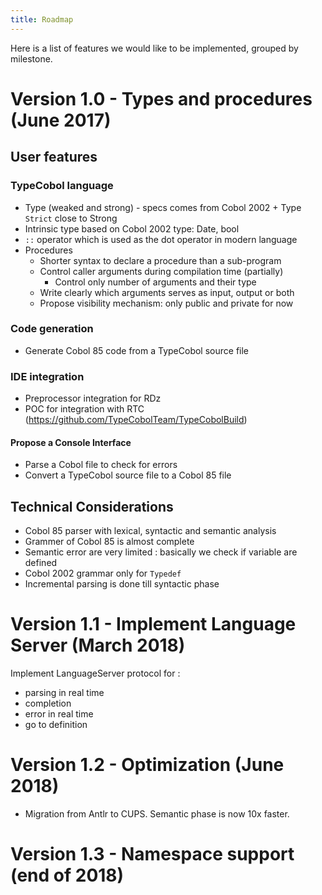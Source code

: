 ```yaml
---
title: Roadmap
---
```


Here is a list of features we would like to be implemented, grouped by milestone.


# Version 1.0 - Types and procedures (June 2017)
## User features

### TypeCobol language
* Type (weaked and strong) - specs comes from Cobol 2002 + Type `Strict` close to Strong
* Intrinsic type based on Cobol 2002 type: Date, bool
* `::` operator which is used as the dot operator in modern language
* Procedures
    * Shorter syntax to declare a procedure than a sub-program
    * Control caller arguments during compilation time (partially)
         * Control only number of arguments and their type
    * Write clearly which arguments serves as input, output or both
    * Propose visibility mechanism: only public and private for now

### Code generation
* Generate Cobol 85 code from a TypeCobol source file

### IDE integration
* Preprocessor integration for RDz
* POC for integration with RTC (https://github.com/TypeCobolTeam/TypeCobolBuild)

#### Propose a Console Interface
* Parse a Cobol file to check for errors
* Convert a TypeCobol source file to a Cobol 85 file

## Technical Considerations
* Cobol 85 parser with lexical, syntactic and semantic analysis
* Grammer of Cobol 85 is almost complete
* Semantic error are very limited : basically we check if variable are defined
* Cobol 2002 grammar only for `Typedef`
* Incremental parsing is done till syntactic phase


# Version 1.1 - Implement Language Server (March 2018)
Implement LanguageServer protocol for : 
* parsing in real time
* completion
* error in real time
* go to definition


# Version 1.2 - Optimization (June 2018)
* Migration from Antlr to CUPS. Semantic phase is now 10x faster.

# Version 1.3 - Namespace support (end of 2018)